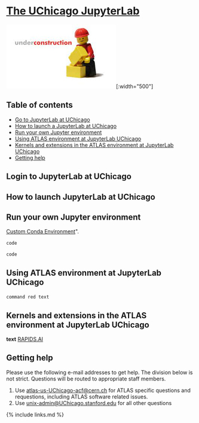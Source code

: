 # [The UChicago JupyterLab](link)

![underconstruction](../images/underconstruction.jpg)[:width="500"]

## Table of contents
+ [Go to JupyterLab at UChicago](#login-to-jupyterlab-at-UChicago)
+ [How to launch a JupyterLab at UChicago](#how-to-launch-jupyterlab-at-UChicago)
+ [Run your own Jupyter environment](#run-your-own-jupyter-environment)
+ [Using ATLAS environment at JupyterLab UChicago](#using-atlas-environment-jupyter-at-uchicago)
+ [Kernels and extensions in the ATLAS environment at JupyterLab UChicago](#kernels-and-extensions-in-the-atlas-environment-at-uchicago)
+ [Getting help](#getting-help)

## Login to JupyterLab at UChicago


## How to launch JupyterLab at UChicago


## Run your own Jupyter environment
[Custom Conda Environment](link)".

~~~
code
~~~


~~~
code
~~~


## Using ATLAS environment at JupyterLab UChicago


`command red text`

## Kernels and extensions in the ATLAS environment at JupyterLab UChicago


<b>text</b> 
[RAPIDS.AI](link)

## Getting help

Please use the following e-mail addresses to get help. The division below is not strict. Questions will be routed to appropriate staff members.
1. Use atlas-us-UChicago-acf@cern.ch for ATLAS specific questions and requestions, including ATLAS software related issues.
2. Use unix-admin@UChicago.stanford.edu for all other questions

{% include links.md %}